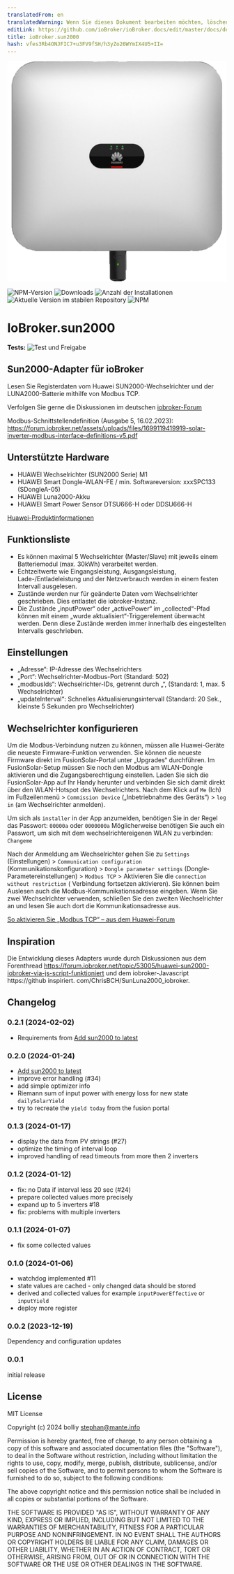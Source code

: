 ```yaml
---
translatedFrom: en
translatedWarning: Wenn Sie dieses Dokument bearbeiten möchten, löschen Sie bitte das Feld "translationsFrom". Andernfalls wird dieses Dokument automatisch erneut übersetzt
editLink: https://github.com/ioBroker/ioBroker.docs/edit/master/docs/de/adapterref/iobroker.sun2000/README.md
title: ioBroker.sun2000
hash: vfes3Rb4ONJFIC7+u3FV9fSH/h3yZo26WYmIX4U5+II=
---
```

![Logo](../../../en/adapterref/iobroker.sun2000/admin/sun2000.png)

![NPM-Version](https://img.shields.io/npm/v/iobroker.sun2000.svg)
![Downloads](https://img.shields.io/npm/dm/iobroker.sun2000.svg)
![Anzahl der Installationen](https://iobroker.live/badges/sun2000-installed.svg)
![Aktuelle Version im stabilen Repository](https://iobroker.live/badges/sun2000-stable.svg)
![NPM](https://nodei.co/npm/iobroker.sun2000.png?downloads=true)

# IoBroker.sun2000
**Tests:** ![Test und Freigabe](https://github.com/bolliy/ioBroker.sun2000/workflows/Test%20and%20Release/badge.svg)

## Sun2000-Adapter für ioBroker
Lesen Sie Registerdaten vom Huawei SUN2000-Wechselrichter und der LUNA2000-Batterie mithilfe von Modbus TCP.

Verfolgen Sie gerne die Diskussionen im deutschen [iobroker-Forum](https://forum.iobroker.net/topic/71768/test-adapter-sun2000-v0-1-x-huawei-wechselrichter)

Modbus-Schnittstellendefinition (Ausgabe 5, 16.02.2023): https://forum.iobroker.net/assets/uploads/files/1699119419919-solar-inverter-modbus-interface-definitions-v5.pdf

## Unterstützte Hardware
* HUAWEI Wechselrichter (SUN2000 Serie) M1
* HUAWEI Smart Dongle-WLAN-FE / min. Softwareversion: xxxSPC133 (SDongleA-05)
* HUAWEI Luna2000-Akku
* HUAWEI Smart Power Sensor DTSU666-H oder DDSU666-H

[Huawei-Produktinformationen](https://solar.huawei.com/en/professionals/all-products?residential-smart-pv)

## Funktionsliste
* Es können maximal 5 Wechselrichter (Master/Slave) mit jeweils einem Batteriemodul (max. 30kWh) verarbeitet werden.
* Echtzeitwerte wie Eingangsleistung, Ausgangsleistung, Lade-/Entladeleistung und der Netzverbrauch werden in einem festen Intervall ausgelesen.
* Zustände werden nur für geänderte Daten vom Wechselrichter geschrieben. Dies entlastet die iobroker-Instanz.
* Die Zustände „inputPower“ oder „activePower“ im „collected“-Pfad können mit einem „wurde aktualisiert“-Triggerelement überwacht werden. Denn diese Zustände werden immer innerhalb des eingestellten Intervalls geschrieben.

## Einstellungen
* „Adresse“: IP-Adresse des Wechselrichters
* „Port“: Wechselrichter-Modbus-Port (Standard: 502)
* „modbusIds“: Wechselrichter-IDs, getrennt durch „“, (Standard: 1, max. 5 Wechselrichter)
* „updateInterval“: Schnelles Aktualisierungsintervall (Standard: 20 Sek., kleinste 5 Sekunden pro Wechselrichter)

## Wechselrichter konfigurieren
Um die Modbus-Verbindung nutzen zu können, müssen alle Huawei-Geräte die neueste Firmware-Funktion verwenden. Sie können die neueste Firmware direkt im FusionSolar-Portal unter „Upgrades“ durchführen.
Im FusionSolar-Setup müssen Sie noch den Modbus am WLAN-Dongle aktivieren und die Zugangsberechtigung einstellen. Laden Sie sich die FusionSolar-App auf Ihr Handy herunter und verbinden Sie sich damit direkt über den WLAN-Hotspot des Wechselrichters.
Nach dem Klick auf `Me` (Ich) im Fußzeilenmenü > `Commission Device` („Inbetriebnahme des Geräts“) > `log in` (am Wechselrichter anmelden).

Um sich als `installer` in der App anzumelden, benötigen Sie in der Regel das Passwort: `00000a` oder `0000000a` Möglicherweise benötigen Sie auch ein Passwort, um sich mit dem wechselrichtereigenen WLAN zu verbinden: `Changeme`

Nach der Anmeldung am Wechselrichter gehen Sie zu `Settings` (Einstellungen) > `Communication configuration` (Kommunikationskonfiguration) > `Dongle parameter settings` (Dongle‐Parametereinstellungen) > `Modbus TCP` > Aktivieren Sie die `connection without restriction` ( Verbindung fortsetzen aktivieren). Sie können beim Auslesen auch die Modbus-Kommunikationsadresse eingeben.
Wenn Sie zwei Wechselrichter verwenden, schließen Sie den zweiten Wechselrichter an und lesen Sie auch dort die Kommunikationsadresse aus.

[So aktivieren Sie „Modbus TCP“ – aus dem Huawei-Forum](https://forum.huawei.com/enterprise/en/modbus-tcp-guide/thread/789585-100027)

## Inspiration
Die Entwicklung dieses Adapters wurde durch Diskussionen aus dem Forenthread https://forum.iobroker.net/topic/53005/huawei-sun2000-iobroker-via-js-script-funktioniert und dem iobroker-Javascript https://github inspiriert. com/ChrisBCH/SunLuna2000_iobroker.

## Changelog

<!--
	Placeholder for the next version (at the beginning of the line):
	### **WORK IN PROGRESS**
-->
### 0.2.1 (2024-02-02)
* Requirements from [Add sun2000 to latest](https://github.com/ioBroker/ioBroker.repositories/pull/3219)

### 0.2.0 (2024-01-24)
* [Add sun2000 to latest](https://github.com/ioBroker/ioBroker.repositories/pull/3219)
* improve error handling (#34)
* add simple optimizer info 
* Riemann sum of input power with energy loss for new state `dailySolarYield`
* try to recreate the `yield today` from the fusion portal

### 0.1.3 (2024-01-17)
* display the data from PV strings (#27)
* optimize the timing of interval loop
* improved handling of read timeouts from more then 2 inverters

### 0.1.2 (2024-01-12)
* fix: no Data if interval less 20 sec (#24)
* prepare collected values more precisely
* expand up to 5 inverters #18
* fix: problems with multiple inverters

### 0.1.1 (2024-01-07)
* fix some collected values

### 0.1.0 (2024-01-06)
* watchdog implemented #11
* state values are cached - only changed data should be stored 
* derived and collected values for example `inputPowerEffective` or `inputYield`
* deploy more register

### 0.0.2 (2023-12-19)
Dependency and configuration updates

### 0.0.1 
initial release

## License
MIT License

Copyright (c) 2024 bolliy <stephan@mante.info>

Permission is hereby granted, free of charge, to any person obtaining a copy
of this software and associated documentation files (the "Software"), to deal
in the Software without restriction, including without limitation the rights
to use, copy, modify, merge, publish, distribute, sublicense, and/or sell
copies of the Software, and to permit persons to whom the Software is
furnished to do so, subject to the following conditions:

The above copyright notice and this permission notice shall be included in all
copies or substantial portions of the Software.

THE SOFTWARE IS PROVIDED "AS IS", WITHOUT WARRANTY OF ANY KIND, EXPRESS OR
IMPLIED, INCLUDING BUT NOT LIMITED TO THE WARRANTIES OF MERCHANTABILITY,
FITNESS FOR A PARTICULAR PURPOSE AND NONINFRINGEMENT. IN NO EVENT SHALL THE
AUTHORS OR COPYRIGHT HOLDERS BE LIABLE FOR ANY CLAIM, DAMAGES OR OTHER
LIABILITY, WHETHER IN AN ACTION OF CONTRACT, TORT OR OTHERWISE, ARISING FROM,
OUT OF OR IN CONNECTION WITH THE SOFTWARE OR THE USE OR OTHER DEALINGS IN THE
SOFTWARE.
